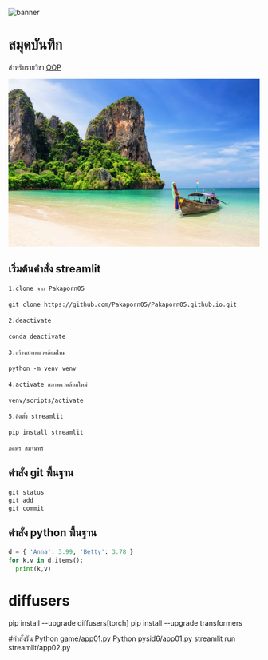 ![banner](https://picsum.photos/800/250)
# สมุดบันทึก

สำหรับรายวิชา [OOP](https://wichit2s.github.io)

![download banner](./banner.jpg)

## เริ่มต้นคำสั่ง streamlit

```
1.clone จาก Pakaporn05

git clone https://github.com/Pakaporn05/Pakaporn05.github.io.git

2.deactivate

conda deactivate

3.สร้างสภาพแวดล้อมใหม่

python -m venv venv

4.activate สภาพแวดล้อมใหม่

venv/scripts/activate

5.ติดตั้ง streamlit

pip install streamlit

ภคพร สมจันทร์ 
```

## คำสั่ง git พื้นฐาน

```
git status
git add
git commit
```

## คำสั่ง python  พื้นฐาน

``` python
d = { 'Anna': 3.99, 'Betty': 3.78 }
for k,v in d.items():
  print(k,v)
```
# diffusers

  pip install --upgrade diffusers[torch]
  pip install --upgrade transformers

  #คำสั่งรัน
  Python game/app01.py
  Python pysid6/app01.py
  streamlit run streamlit/app02.py
  